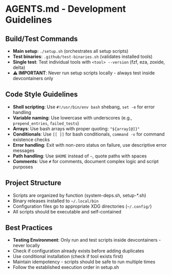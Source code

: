 # AGENTS.md - Development Guidelines

## Build/Test Commands
- **Main setup**: `./setup.sh` (orchestrates all setup scripts)
- **Test binaries**: `.github/test-binaries.sh` (validates installed tools)
- **Single test**: Test individual tools with `<tool> --version` (fzf, eza, zoxide, delta)
- **⚠️ IMPORTANT**: Never run setup scripts locally - always test inside devcontainers only

## Code Style Guidelines
- **Shell scripting**: Use `#!/usr/bin/env bash` shebang, `set -e` for error handling
- **Variable naming**: Use lowercase with underscores (e.g., `prepend_entries`, `failed_tests`)
- **Arrays**: Use bash arrays with proper quoting: `"${array[@]}"`
- **Conditionals**: Use `[[ ]]` for bash conditionals, `command -v` for command existence checks
- **Error handling**: Exit with non-zero status on failure, use descriptive error messages
- **Path handling**: Use `$HOME` instead of `~`, quote paths with spaces
- **Comments**: Use `#` for comments, document complex logic and script purposes

## Project Structure
- Scripts are organized by function (system-deps.sh, setup-*.sh)
- Binary releases installed to `~/.local/bin`
- Configuration files go to appropriate XDG directories (`~/.config/`)
- All scripts should be executable and self-contained

## Best Practices
- **Testing Environment**: Only run and test scripts inside devcontainers - never locally
- Check if configuration already exists before adding duplicates
- Use conditional installation (check if tool exists first)
- Maintain idempotency - scripts should be safe to run multiple times
- Follow the established execution order in setup.sh